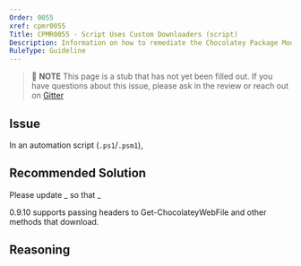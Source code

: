 ```yaml
---
Order: 0055
xref: cpmr0055
Title: CPMR0055 - Script Uses Custom Downloaders (script)
Description: Information on how to remediate the Chocolatey Package Moderation Rule 0055
RuleType: Guideline
---
```


> :memo: **NOTE** This page is a stub that has not yet been filled out. If you have questions about this issue, please ask in the review or reach out on [Gitter](https://gitter.im/chocolatey/chocolatey.org)

## Issue

In an automation script (`.ps1`/`.psm1`),

## Recommended Solution

Please update _ so that _

0.9.10 supports passing headers to Get-ChocolateyWebFile and other methods that download.

## Reasoning

